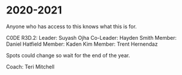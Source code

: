 # 2020-2021

Anyone who has access to this knows what this is for.

C0DE R3D.2:
Leader: Suyash Ojha
Co-Leader: Hayden Smith
Member: Daniel Hatfield 
Member: Kaden Kim
Member: Trent Hernendaz 

Spots could change so wait for the end of the year.

Coach: Teri Mitchell
